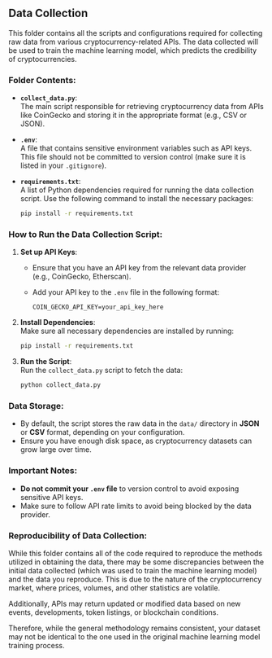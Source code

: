 ## Data Collection

This folder contains all the scripts and configurations required for collecting raw data from various cryptocurrency-related APIs. The data collected will be used to train the machine learning model, which predicts the credibility of cryptocurrencies.

### Folder Contents:

- **`collect_data.py`**:  
  The main script responsible for retrieving cryptocurrency data from APIs like CoinGecko and storing it in the appropriate format (e.g., CSV or JSON).

- **`.env`**:  
  A file that contains sensitive environment variables such as API keys. This file should not be committed to version control (make sure it is listed in your `.gitignore`).

- **`requirements.txt`**:  
  A list of Python dependencies required for running the data collection script. Use the following command to install the necessary packages:

  ```bash
  pip install -r requirements.txt
  ```

### How to Run the Data Collection Script:

1. **Set up API Keys**:  
   - Ensure that you have an API key from the relevant data provider (e.g., CoinGecko, Etherscan).
   - Add your API key to the `.env` file in the following format:

     ```env
     COIN_GECKO_API_KEY=your_api_key_here
     ```

2. **Install Dependencies**:  
   Make sure all necessary dependencies are installed by running:

   ```bash
   pip install -r requirements.txt
   ```

3. **Run the Script**:  
   Run the `collect_data.py` script to fetch the data:

   ```bash
   python collect_data.py
   ```

### Data Storage:

- By default, the script stores the raw data in the `data/` directory in **JSON** or **CSV** format, depending on your configuration.
- Ensure you have enough disk space, as cryptocurrency datasets can grow large over time.

### Important Notes:

- **Do not commit your `.env` file** to version control to avoid exposing sensitive API keys.
- Make sure to follow API rate limits to avoid being blocked by the data provider.

### Reproducibility of Data Collection:

While this folder contains all of the code required to reproduce the methods utilized in obtaining the data, there may be some discrepancies between the initial data collected (which was used to train the machine learning model) and the data you reproduce. This is due to the nature of the cryptocurrency market, where prices, volumes, and other statistics are volatile. 

Additionally, APIs may return updated or modified data based on new events, developments, token listings, or blockchain conditions.

Therefore, while the general methodology remains consistent, your dataset may not be identical to the one used in the original machine learning model training process.
